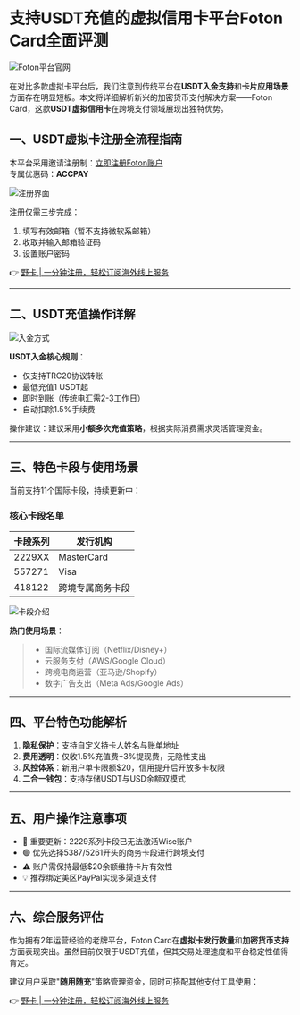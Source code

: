 # 支持USDT充值的虚拟信用卡平台Foton Card全面评测

![Foton平台官网](https://bbtdd.com/wp-content/uploads/img/488027318053663.webp)

在对比多款虚拟卡平台后，我们注意到传统平台在**USDT入金支持**和**卡片应用场景**方面存在明显短板。本文将详细解析新兴的加密货币支付解决方案——Foton Card，这款**USDT虚拟信用卡**在跨境支付领域展现出独特优势。

## 一、USDT虚拟卡注册全流程指南
本平台采用邀请注册制：[立即注册Foton账户](https://bbtdd.com/yeka)  
专属优惠码：**ACCPAY**

![注册界面](https://bbtdd.com/wp-content/uploads/img/2865069572.webp)

注册仅需三步完成：
1. 填写有效邮箱（暂不支持微软系邮箱）
2. 收取并输入邮箱验证码
3. 设置账户密码

👉 [野卡 | 一分钟注册，轻松订阅海外线上服务](https://bbtdd.com/yeka)

---

## 二、USDT充值操作详解
![入金方式](https://bbtdd.com/wp-content/uploads/img/675528581577080.webp)

**USDT入金核心规则**：
- 仅支持TRC20协议转账
- 最低充值1 USDT起
- 即时到账（传统电汇需2-3工作日）
- 自动扣除1.5%手续费

操作建议：建议采用**小额多次充值策略**，根据实际消费需求灵活管理资金。

---

## 三、特色卡段与使用场景
当前支持11个国际卡段，持续更新中：

### 核心卡段名单
| 卡段系列  | 发行机构         |
|-----------|------------------|
| 2229XX    | MasterCard       |  
| 557271    | Visa             |
| 418122    | 跨境专属商务卡段 |

![卡段介绍](https://bbtdd.com/wp-content/uploads/img/195400555154171.webp)

**热门使用场景**：
> - 国际流媒体订阅（Netflix/Disney+）
> - 云服务支付（AWS/Google Cloud）
> - 跨境电商运营（亚马逊/Shopify）
> - 数字广告支出（Meta Ads/Google Ads）

---

## 四、平台特色功能解析
1. **隐私保护**：支持自定义持卡人姓名与账单地址
2. **费用透明**：仅收1.5%充值费+3%提现费，无隐性支出
3. **风控体系**：新用户单卡限额$20，信用提升后开放多卡权限
4. **二合一钱包**：支持存储USDT与USD余额双模式

---

## 五、用户操作注意事项
- 🔴 重要更新：2229系列卡段已无法激活Wise账户
- 🟢 优先选择5387/5261开头的商务卡段进行跨境支付
- ⚠️ 账户需保持最低$20余额维持卡片有效性
- 💡 推荐绑定美区PayPal实现多渠道支付

---

## 六、综合服务评估
作为拥有2年运营经验的老牌平台，Foton Card在**虚拟卡发行数量**和**加密货币支持**方面表现突出。虽然目前仅限于USDT充值，但其交易处理速度和平台稳定性值得肯定。

建议用户采取"**随用随充**"策略管理资金，同时可搭配其他支付工具使用：

👉 [野卡 | 一分钟注册，轻松订阅海外线上服务](https://bbtdd.com/yeka)